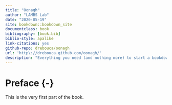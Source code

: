 ```yaml
--- 
title: "Oonagh"
author: "LAMBS Lab"
date: "2020-05-19"
site: bookdown::bookdown_site
documentclass: book
bibliography: [book.bib]
biblio-style: apalike
link-citations: yes
github-repo: drebouca/oonagh
url: 'http\://drebouca.github.com/oonagh/'
description: "Everything you need (and nothing more) to start a bookdown book."
---
```


# Preface {-}

This is the very first part of the book.
